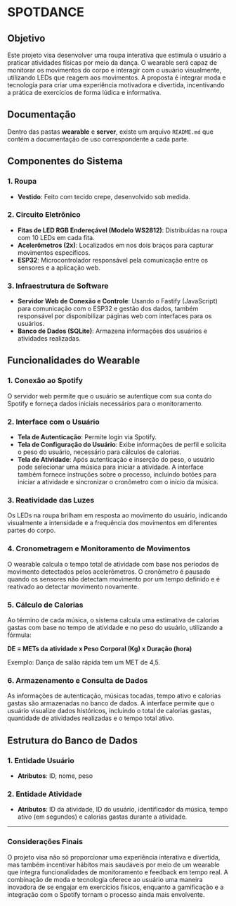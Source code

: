 # SPOTDANCE

## Objetivo
Este projeto visa desenvolver uma roupa interativa que estimula o usuário a praticar atividades físicas por meio da dança. O wearable será capaz de monitorar os movimentos do corpo e interagir com o usuário visualmente, utilizando LEDs que reagem aos movimentos. A proposta é integrar moda e tecnologia para criar uma experiência motivadora e divertida, incentivando a prática de exercícios de forma lúdica e informativa.

## Documentação
Dentro das pastas **wearable** e **server**, existe um arquivo `README.md` que contém a documentação de uso correspondente a cada parte.

## Componentes do Sistema

### 1. **Roupa**
- **Vestido**: Feito com tecido crepe, desenvolvido sob medida.

### 2. **Circuito Eletrônico**
- **Fitas de LED RGB Endereçável (Modelo WS2812)**: Distribuídas na roupa com 10 LEDs em cada fita.
- **Acelerômetros (2x)**: Localizados em nos dois braços para capturar movimentos específicos.
- **ESP32**: Microcontrolador responsável pela comunicação entre os sensores e a aplicação web.

### 3. **Infraestrutura de Software**
- **Servidor Web de Conexão e Controle**: Usando o Fastify (JavaScript) para comunicação com o ESP32 e gestão dos dados, também responsável por disponibilizar páginas web com interfaces para os usuários.
- **Banco de Dados (SQLite)**: Armazena informações dos usuários e atividades realizadas.

## Funcionalidades do Wearable

### 1. **Conexão ao Spotify**
O servidor web permite que o usuário se autentique com sua conta do Spotify e forneça dados iniciais necessários para o monitoramento.

### 2. **Interface com o Usuário**
- **Tela de Autenticação**: Permite login via Spotify.
- **Tela de Configuração do Usuário**: Exibe informações de perfil e solicita o peso do usuário, necessário para cálculos de calorias.
- **Tela de Atividade**: Após autenticação e inserção do peso, o usuário pode selecionar uma música para iniciar a atividade. A interface também fornece instruções sobre o processo, incluindo botões para iniciar a atividade e sincronizar o cronômetro com o início da música.

### 3. **Reatividade das Luzes**
Os LEDs na roupa brilham em resposta ao movimento do usuário, indicando visualmente a intensidade e a frequência dos movimentos em diferentes partes do corpo.

### 4. **Cronometragem e Monitoramento de Movimentos**
O wearable calcula o tempo total de atividade com base nos períodos de movimento detectados pelos acelerômetros. O cronômetro é pausado quando os sensores não detectam movimento por um tempo definido e é reativado ao detectar movimento novamente.

### 5. **Cálculo de Calorias**
Ao término de cada música, o sistema calcula uma estimativa de calorias gastas com base no tempo de atividade e no peso do usuário, utilizando a fórmula:

**DE = METs da atividade x Peso Corporal (Kg) x Duração (hora)**

Exemplo: Dança de salão rápida tem um MET de 4,5.

### 6. **Armazenamento e Consulta de Dados**
As informações de autenticação, músicas tocadas, tempo ativo e calorias gastas são armazenadas no banco de dados. A interface permite que o usuário visualize dados históricos, incluindo o total de calorias gastas, quantidade de atividades realizadas e o tempo total ativo.

## Estrutura do Banco de Dados

### 1. **Entidade Usuário**
- **Atributos**: ID, nome, peso

### 2. **Entidade Atividade**
- **Atributos**: ID da atividade, ID do usuário, identificador da música, tempo ativo (em segundos) e calorias gastas durante a atividade.

---

### Considerações Finais
O projeto visa não só proporcionar uma experiência interativa e divertida, mas também incentivar hábitos mais saudáveis por meio de um wearable que integra funcionalidades de monitoramento e feedback em tempo real. A combinação de moda e tecnologia oferece ao usuário uma maneira inovadora de se engajar em exercícios físicos, enquanto a gamificação e a integração com o Spotify tornam o processo ainda mais envolvente.
